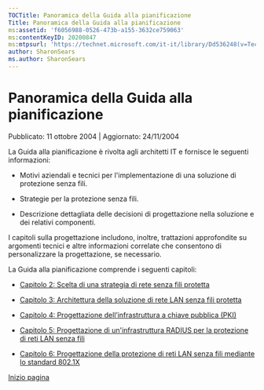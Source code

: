 ```yaml
---
TOCTitle: Panoramica della Guida alla pianificazione
Title: Panoramica della Guida alla pianificazione
ms:assetid: 'f6056988-0526-473b-a155-3632ce759063'
ms:contentKeyID: 20200847
ms:mtpsurl: 'https://technet.microsoft.com/it-it/library/Dd536248(v=TechNet.10)'
author: SharonSears
ms.author: SharonSears
---
```


Panoramica della Guida alla pianificazione
==========================================

Pubblicato: 11 ottobre 2004 | Aggiornato: 24/11/2004

La Guida alla pianificazione è rivolta agli architetti IT e fornisce le seguenti informazioni:

-   Motivi aziendali e tecnici per l'implementazione di una soluzione di protezione senza fili.

-   Strategie per la protezione senza fili.

-   Descrizione dettagliata delle decisioni di progettazione nella soluzione e dei relativi componenti.

I capitoli sulla progettazione includono, inoltre, trattazioni approfondite su argomenti tecnici e altre informazioni correlate che consentono di personalizzare la progettazione, se necessario.

La Guida alla pianificazione comprende i seguenti capitoli:

-   [Capitolo 2: Scelta di una strategia di rete senza fili protetta](http://technet.microsoft.com/it-it/library/dd536243)

-   [Capitolo 3: Architettura della soluzione di rete LAN senza fili protetta](http://technet.microsoft.com/it-it/library/dd536244)

-   [Capitolo 4: Progettazione dell’infrastruttura a chiave pubblica (PKI)](http://technet.microsoft.com/it-it/library/dd536245)

-   [Capitolo 5: Progettazione di un'infrastruttura RADIUS per la protezione di reti LAN senza fili](http://technet.microsoft.com/it-it/library/dd536246)

-   [Capitolo 6: Progettazione della protezione di reti LAN senza fili mediante lo standard 802.1X](http://technet.microsoft.com/it-it/library/dd536247)

[](#mainsection)[Inizio pagina](#mainsection)
